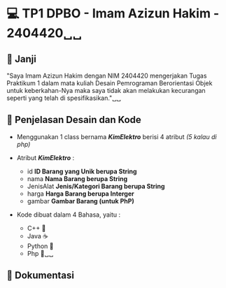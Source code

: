 # 💻 TP1 DPBO - Imam Azizun Hakim - 2404420␣␣


## 🤝 Janji
"Saya Imam Azizun Hakim dengan NIM 2404420 mengerjakan Tugas Praktikum 1 dalam mata kuliah Desain Pemrograman Berorientasi Objek untuk keberkahan-Nya maka saya tidak akan melakukan kecurangan seperti yang telah di spesifikasikan."␣␣


## 🔀 Penjelasan Desain dan Kode
- Menggunakan 1 class bernama **_KimElektro_** berisi 4 atribut _(5 kalau di php)_
  
- Atribut **_KimElektro_** :
  - id         **ID Barang yang Unik berupa String**
  - nama       **Nama Barang berupa String**
  - JenisAlat  **Jenis/Kategori Barang berupa String**
  - harga      **Harga Barang berupa Interger**
  - gambar     **Gambar Barang (untuk PhP)**
      
- Kode dibuat dalam 4 Bahasa, yaitu :
  - C++ 💠
  - Java ☕
  - Python 🐍
  - Php 🐘␣␣


 ## 📝 Dokumentasi
 
